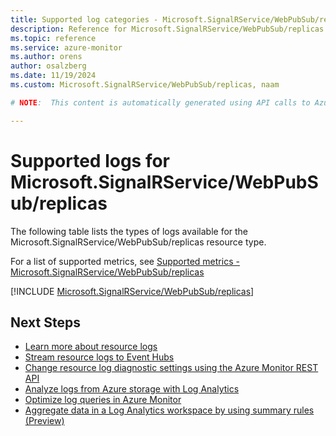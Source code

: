 ```yaml
---
title: Supported log categories - Microsoft.SignalRService/WebPubSub/replicas
description: Reference for Microsoft.SignalRService/WebPubSub/replicas in Azure Monitor Logs.
ms.topic: reference
ms.service: azure-monitor
ms.author: orens
author: osalzberg
ms.date: 11/19/2024
ms.custom: Microsoft.SignalRService/WebPubSub/replicas, naam

# NOTE:  This content is automatically generated using API calls to Azure. Any edits made on these files will be overwritten in the next run of the script. 

---
```





# Supported logs for Microsoft.SignalRService/WebPubSub/replicas  
The following table lists the types of logs available for the Microsoft.SignalRService/WebPubSub/replicas resource type.
  
  
  
For a list of supported metrics, see [Supported metrics - Microsoft.SignalRService/WebPubSub/replicas](../supported-metrics/microsoft-signalrservice-webpubsub-replicas-metrics.md)  
  

  
[!INCLUDE [Microsoft.SignalRService/WebPubSub/replicas](~/reusable-content/ce-skilling/azure/includes/azure-monitor/reference/logs/microsoft-signalrservice-webpubsub-replicas-logs-include.md)]  
  

## Next Steps

* [Learn more about resource logs](/azure/azure-monitor/essentials/platform-logs-overview)
* [Stream resource logs to Event Hubs](/azure/azure-monitor/essentials/resource-logs#send-to-azure-event-hubs)
* [Change resource log diagnostic settings using the Azure Monitor REST API](/rest/api/monitor/diagnosticsettings)
* [Analyze logs from Azure storage with Log Analytics](/azure/azure-monitor/essentials/resource-logs#send-to-log-analytics-workspace)
* [Optimize log queries in Azure Monitor](/azure/azure-monitor/logs/query-optimization)
* [Aggregate data in a Log Analytics workspace by using summary rules (Preview)](/azure/azure-monitor/logs/summary-rules)